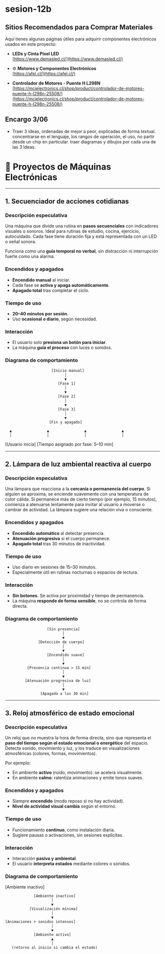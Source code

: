 # sesion-12b

##  Sitios Recomendados para Comprar Materiales

Aquí tienes algunas páginas útiles para adquirir componentes electrónicos usados en este proyecto:

-  **LEDs y Cinta Píxel LED**  
  [https://www.demasled.cl/](https://www.demasled.cl/)

- ⚙ **Motores y Componentes Electrónicos**  
  [https://afel.cl/](https://afel.cl/)

-  **Controlador de Motores - Puente H L298N**  
  [https://mcielectronics.cl/shop/product/controlador-de-motores-puente-h-l298n-25508/](https://mcielectronics.cl/shop/product/controlador-de-motores-puente-h-l298n-25508/)

## Encargo 3/06

- Traer 3 ideas, ordenadas de mejor a peor, explicadas de forma textual. concentrarse en el lenguaje, los rangos de operación, el uso, no partir desde un chip en particular.
traer diagramas y dibujos por cada una de las 3 Ideas.

# 🧠 Proyectos de Máquinas Electrónicas

---

## 1. Secuenciador de acciones cotidianas

### Descripción especulativa
Una máquina que divide una rutina en **pasos secuenciales** con indicadores visuales o sonoros. Ideal para rutinas de estudio, cocina, ejercicio, autocuidado. Cada fase tiene duración fija y está representada con un LED o señal sonora.

Funciona como una **guía temporal no verbal**, sin distracción ni interrupción fuerte como una alarma.

###  Encendidos y apagados
- **Encendido manual** al iniciar.
- Cada fase se **activa y apaga automáticamente**.
- **Apagado total** tras completar el ciclo.

###  Tiempo de uso
- **20–40 minutos por sesión.**
- Uso **ocasional o diario**, según necesidad.

###  Interacción
- El usuario solo **presiona un botón para iniciar**.
- La máquina **guía el proceso** con luces o sonidos.

###  Diagrama de comportamiento

                         [Inicio manual]
                               │
                               ▼
                            [Fase 1]
                               │
                               ▼
                            [Fase 2]
                               │
                               ▼
                            [Fase 3]
                               │
                               ▼
                        [Fin y apagado]

      ▲                ▲                ▲                ▲
      │                │                │                │
[Usuario inicia]  [Tiempo asignado por fase: 5–10 min]


---

##  2. Lámpara de luz ambiental reactiva al cuerpo

### Descripción especulativa
Una lámpara que reacciona a la **cercanía o permanencia del cuerpo**. Si alguien se aproxima, se enciende suavemente con una temperatura de color cálida. Si permanece más de cierto tiempo (por ejemplo, 15 minutos), comienza a atenuarse lentamente para invitar al usuario a moverse o cambiar de actividad. La lámpara sugiere una relación viva o consciente.

###  Encendidos y apagados
- **Encendido automático** al detectar presencia.  
- **Atenuación progresiva** si el cuerpo permanece.  
- **Apagado total** tras 30 minutos de inactividad.

###  Tiempo de uso
- Uso diario en sesiones de 15–30 minutos.
- Especialmente útil en rutinas nocturnas o espacios de lectura.

###  Interacción
- **Sin botones.** Se activa por proximidad y tiempo de permanencia.
- La máquina **responde de forma sensible**, no se controla de forma directa.

###  Diagrama de comportamiento

                       [Sin presencia]
                              │
                              ▼
                   [Detección de cuerpo]
                              │
                              ▼
                       [Encendido suave]
                              │
                              ▼
              [Presencia continua > 15 min]
                              │
                              ▼
             [Atenuación progresiva de luz]
                              │
                              ▼
                    [Apagado a los 30 min]

---

##  3. Reloj atmosférico de estado emocional

### Descripción especulativa
Un reloj que no muestra la hora de forma directa, sino que representa el **paso del tiempo según el estado emocional o energético** del espacio. Detecta sonido, movimiento y luz, y los traduce en visualizaciones atmosféricas (colores, formas, movimientos).

Por ejemplo:
- En ambiente **activo** (ruido, movimiento): se acelera visualmente.  
- En ambiente **calmo**: ralentiza animaciones y emite tonos suaves.

###  Encendidos y apagados
- Siempre **encendido** (modo reposo si no hay actividad).
- **Nivel de actividad visual cambia** según el entorno.

###  Tiempo de uso
- Funcionamiento **continuo**, como instalación diaria.
- Sugiere pausas o activaciones, sin sesiones explícitas.

###  Interacción
- Interacción **pasiva y ambiental**.
- El usuario **interpreta estados** mediante colores o sonidos.

###  Diagrama de comportamiento

 [Ambiente inactivo]

                 [Ambiente inactivo]
                         │
                         ▼
               [Visualización mínima]
                         │
                         ▼
    [Animaciones + sonidos intensos] 
                         │
                         ▼
                 [Ambiente activo]
                         ▲
                         │
       (retorno al inicio si cambia el estado)
                       
